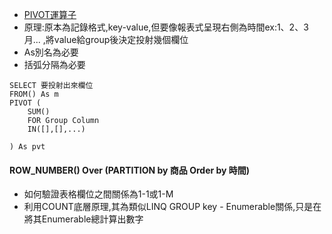 
- [PIVOT運算子](https://dotblogs.com.tw/SteveLiu/2019/05/21/173803)
- 原理:原本為記錄格式,key-value,但要像報表式呈現右側為時間ex:1、2、3月...
,將value給group後決定投射幾個欄位
- As別名為必要
- 括弧分隔為必要
```
SELECT 要投射出來欄位
FROM() As m
PIVOT (
	SUM()
	FOR Group Column
	IN([],[],...)

) As pvt
```

#### ROW_NUMBER() Over (PARTITION by 商品 Order by 時間)

- 如何驗證表格欄位之間關係為1-1或1-M
- 利用COUNT底層原理,其為類似LINQ GROUP key - Enumerable關係,只是在將其Enumerable總計算出數字


